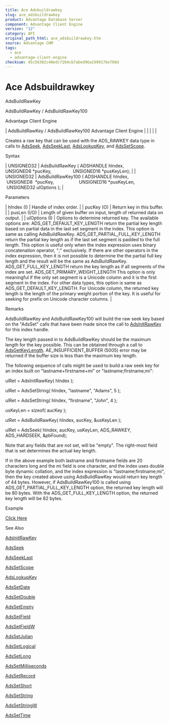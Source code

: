 ```yaml
---
title: Ace Adsbuildrawkey
slug: ace_adsbuildrawkey
product: Advantage Database Server
component: Advantage Client Engine
version: "12"
category: API
original_path_html: ace_adsbuildrawkey.htm
source: Advantage CHM
tags:
  - ace
  - advantage-client-engine
checksum: 45c56302c40edc7264cb7abed96a199917be766d
---
```


# Ace Adsbuildrawkey

AdsBuildRawKey

AdsBuildRawKey / AdsBuildRawKey100

Advantage Client Engine

| AdsBuildRawKey / AdsBuildRawKey100  Advantage Client Engine |  |  |  |  |

Creates a raw key that can be used with the ADS\_RAWKEY data type in calls to [AdsSeek](ace_adsseek.md), [AdsSeekLast](ace_adsseeklast.md), [AdsLookupKey](ace_adslookupkey.md), and [AdsSetScope](ace_adssetscope.md).

Syntax

| UNSIGNED32 | AdsBuildRawKey ( ADSHANDLE hIndex,                  UNSIGNED8 \*pucKey,                  UNSIGNED16 \*pusKeyLen); |
| UNSIGNED32 | AdsBuildRawKey100 ( ADSHANDLE hIndex,                     UNSIGNED8  \*pucKey,                     UNSIGNED16 \*pusKeyLen,                     UNSIGNED32 ulOptions ); |

Parameters

| hIndex (I) | Handle of index order. |
| pucKey (O) | Return key in this buffer. |
| pusLen (I/O) | Length of given buffer on input, length of returned data on output. |
| ulOptions (I) | Options to determine returned key. The available options are:    ADS\_GET\_DEFAULT\_KEY\_LENGTH return the partial key length based on partial data in the last set segment in the index. This option is same as calling AdsBuildRawKey.    ADS\_GET\_PARTIAL\_FULL\_KEY\_LENGTH return the partial key length as if the last set segment is padded to the full length. This option is useful only when the index expression uses binary concatenation operator, ";" exclusively. If there are other operators in the index expression, then it is not possible to determine the the partial full key length and the result will be the same as AdsBuildRawKey.    ADS\_GET\_FULL\_KEY\_LENGTH return the key length as if all segments of the index are set.    ADS\_GET\_PRIMARY\_WEIGHT\_LENGTH This option is only meaningful if the only set segment is a Unicode column and it is the first segment in the index. For other data types, this option is same as ADS\_GET\_DEFAULT\_KEY\_LENGTH. For Unicode column, the returned key length is the length of the primary weight portion of the key. It is useful for seeking for prefix on Unicode character columns. |

Remarks

AdsBuildRawKey and AdsBuildRawKey100 will build the raw seek key based on the "AdsSet" calls that have been made since the call to [AdsInitRawKey](ace_adsinitrawkey.md) for this index handle.

The key length passed in to AdsBuildRawKey should be the maximum length for the key possible. This can be obtained through a call to [AdsGetKeyLength](ace_adsgetkeylength.md). AE\_INSUFFICIENT\_BUFFER (5005) error may be returned if the buffer size is less than the maximum key length.

The following sequence of calls might be used to build a raw seek key for an index built on "lastname+firstname+mi" or "lastname;firstname;mi":

ulRet = AdsInitRawKey( hIndex );

ulRet = AdsSetString( hIndex, "lastname", "Adams", 5 );

ulRet = AdsSetString( hIndex, "firstname", "John", 4 );

usKeyLen = sizeof( aucKey );

ulRet = AdsBuildRawKey( hIndex, aucKey, &usKeyLen );

ulRet = AdsSeek( hIndex, aucKey, usKeyLen, ADS\_RAWKEY, ADS\_HARDSEEK, &pbFound);

Note that any fields that are not set, will be "empty". The right-most field that is set determines the actual key length.

If in the above example both lastname and firstname fields are 20 characters long and the mi field is one character, and the index uses double byte dynamic collation, and the index expression is "lastname;firstname;mi", then the key created above using AdsBuildRawKey would return key length of 44 bytes. However, if AdsBuildRawKey100 is called using ADS\_GET\_PARTIAL\_FULL\_KEY\_LENGTH option, the returned key length will be 80 bytes. With the ADS\_GET\_FULL\_KEY\_LENGTH option, the returned key length will be 82 bytes.

Example

[Click Here](ace_examples.md#adsbuildrawkeyexample)

See Also

[AdsInitRawKey](ace_adsinitrawkey.md)

[AdsSeek](ace_adsseek.md)

[AdsSeekLast](ace_adsseeklast.md)

[AdsSetScope](ace_adssetscope.md)

[AdsLookupKey](ace_adslookupkey.md)

[AdsSetDate](ace_adssetdate.md)

[AdsSetDouble](ace_adssetdouble.md)

[AdsSetEmpty](ace_adssetempty.md)

[AdsSetField](ace_adssetfield.md)

[AdsSetFieldW](ace_adssetfield.md)

[AdsSetJulian](ace_adssetjulian.md)

[AdsSetLogical](ace_adssetlogical.md)

[AdsSetLong](ace_adssetlong.md)

[AdsSetMilliseconds](ace_adssetmilliseconds.md)

[AdsSetRecord](ace_adssetrecord.md)

[AdsSetShort](ace_adssetshort.md)

[AdsSetString](ace_adssetstring.md)

[AdsSetStringW](ace_adssetstring.md)

[AdsSetTime](ace_adssettime.md)
